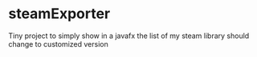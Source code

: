 # steamExporter

Tiny project to simply show in a javafx the list of my steam library should change to customized version
